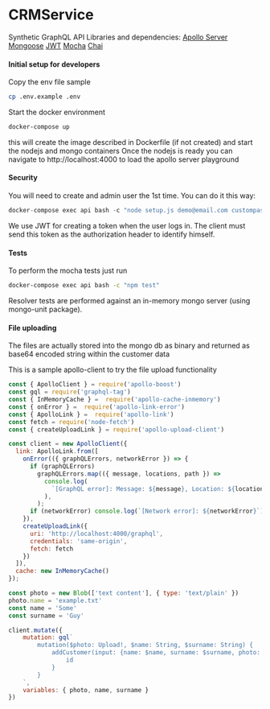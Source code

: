 # CRMService
Synthetic GraphQL API
Libraries and dependencies:
[Apollo Server](https://www.apollographql.com/docs/apollo-server/)
[Mongoose](https://mongoosejs.com/)
[JWT](https://jwt.io/)
[Mocha](https://mochajs)
[Chai](https://www.chaijs.com)

#### Initial setup for developers
Copy the env file sample
```sh
cp .env.example .env
```
Start the docker environment
```sh
docker-compose up
```
this will create the image described in Dockerfile (if not created) and start the nodejs and mongo containers
Once the nodejs is ready you can navigate to http://localhost:4000 to load the apollo server playground

#### Security
You will need to create and admin user the 1st time. You can do it this way:
```js
docker-compose exec api bash -c "node setup.js demo@email.com custompassword"
```

We use JWT for creating a token when the user logs in. The client must send this token as the authorization header to identify himself.

#### Tests
To perform the mocha tests just run
```sh
docker-compose exec api bash -c "npm test"
```
Resolver tests are performed against an in-memory mongo server (using mongo-unit package).

#### File uploading
The files are actually stored into the mongo db as binary and returned as base64 encoded string within the customer data

This is a sample apollo-client to try the file upload functionality
```js
const { ApolloClient } = require('apollo-boost')
const gql = require('graphql-tag')
const { InMemoryCache } =  require('apollo-cache-inmemory')
const { onError } =  require('apollo-link-error')
const { ApolloLink } =  require('apollo-link')
const fetch = require('node-fetch')
const { createUploadLink } = require('apollo-upload-client')

const client = new ApolloClient({
  link: ApolloLink.from([
    onError(({ graphQLErrors, networkError }) => {
      if (graphQLErrors)
        graphQLErrors.map(({ message, locations, path }) =>
          console.log(
            `[GraphQL error]: Message: ${message}, Location: ${locations}, Path: ${path}`,
          ),
        );
      if (networkError) console.log(`[Network error]: ${networkError}`);
    }),
    createUploadLink({
      uri: 'http://localhost:4000/graphql',
      credentials: 'same-origin',
      fetch: fetch
    })
  ]),
  cache: new InMemoryCache()
});

const photo = new Blob(['text content'], { type: 'text/plain' })
photo.name = 'example.txt'
const name = 'Some'
const surname = 'Guy'

client.mutate({
    mutation: gql`
        mutation($photo: Upload!, $name: String, $surname: String) {
            addCustomer(input: {name: $name, surname: $surname, photo: $photo}) {
                id
            }
        }
    `,
    variables: { photo, name, surname }
})
```